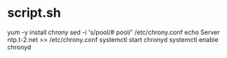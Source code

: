 # script.sh
yum -y install chrony
sed -i 's/pool/# pool/' /etc/chrony.conf
echo Server ntp.t-2.net >> /etc/chrony.conf
systemctl start chronyd
systemctl enable chronyd
